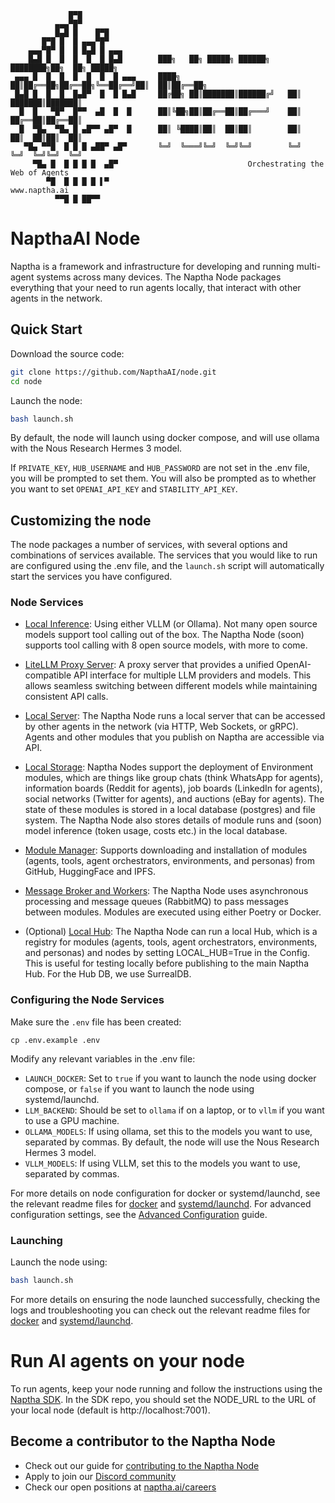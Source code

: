                  █▀█                  
              ▄▄▄▀█▀            
              █▄█ █    █▀█        
           █▀█ █  █ ▄▄▄▀█▀      
        ▄▄▄▀█▀ █  █ █▄█ █ ▄▄▄       
        █▄█ █  █  █  █  █ █▄█        ███╗   ██╗ █████╗ ██████╗ ████████╗██╗  ██╗ █████╗ 
     ▄▄▄ █  █  █  █  █  █  █ ▄▄▄     ████╗  ██║██╔══██╗██╔══██╗╚══██╔══╝██║  ██║██╔══██╗
     █▄█ █  █  █  █▄█▀  █  █ █▄█     ██╔██╗ ██║███████║██████╔╝   ██║   ███████║███████║
      █  █   ▀█▀  █▀▀  ▄█  █  █      ██║╚██╗██║██╔══██║██╔═══╝    ██║   ██╔══██║██╔══██║
      █  ▀█▄  ▀█▄ █ ▄█▀▀ ▄█▀  █      ██║ ╚████║██║  ██║██║        ██║   ██║  ██║██║  ██║
       ▀█▄ ▀▀█  █ █ █ ▄██▀ ▄█▀       ╚═╝  ╚═══╝╚═╝  ╚═╝╚═╝        ╚═╝   ╚═╝  ╚═╝╚═╝  ╚═╝
         ▀█▄ █  █ █ █ █  ▄█▀                             Orchestrating the Web of Agents
            ▀█  █ █ █ █ ▌▀                                                 www.naptha.ai
              ▀▀█ █ ██▀▀                                                    
 

# NapthaAI Node  

Naptha is a framework and infrastructure for developing and running multi-agent systems across many devices. The Naptha Node packages everything that your need to run agents locally, that interact with other agents in the network. 

## Quick Start

Download the source code:

```bash
git clone https://github.com/NapthaAI/node.git
cd node
```

Launch the node:

```bash
bash launch.sh
```

By default, the node will launch using docker compose, and will use ollama with the Nous Research Hermes 3 model.

If `PRIVATE_KEY`, `HUB_USERNAME` and `HUB_PASSWORD` are not set in the .env file, you will be prompted to set them. You will also be prompted as to whether you want to set `OPENAI_API_KEY` and `STABILITY_API_KEY`.

## Customizing the node

The node packages a number of services, with several options and combinations of services available. The services that you would like to run are configured using the .env file, and the `launch.sh` script will automatically start the services you have configured.

### Node Services

- [Local Inference](node/inference/): Using either VLLM (or Ollama). Not many open source models support tool calling out of the box. The Naptha Node (soon) supports tool calling with 8 open source models, with more to come.
- [LiteLLM Proxy Server](node/inference/litellm): A proxy server that provides a unified OpenAI-compatible API interface for multiple LLM providers and models. This allows seamless switching between different models while maintaining consistent API calls.
- [Local Server](node/server): The Naptha Node runs a local server that can be accessed by other agents in the network (via HTTP, Web Sockets, or gRPC). Agents and other modules that you publish on Naptha are accessible via API.
- [Local Storage](node/storage/db): Naptha Nodes support the deployment of Environment modules, which are things like group chats (think WhatsApp for agents), information boards (Reddit for agents), job boards (LinkedIn for agents), social networks (Twitter for agents), and auctions (eBay for agents). The state of these modules is stored in a local database (postgres) and file system. The Naptha Node also stores details of module runs and (soon) model inference (token usage, costs etc.) in the local database.
- [Module Manager](node/module_manager.py): Supports downloading and installation of modules (agents, tools, agent orchestrators, environments, and personas) from GitHub, HuggingFace and IPFS. 
- [Message Broker and Workers](node/worker/): The Naptha Node uses asynchronous processing and message queues (RabbitMQ) to pass messages between modules. Modules are executed using either Poetry or Docker. 

- (Optional) [Local Hub](node/storage/hub): The Naptha Node can run a local Hub, which is a registry for modules (agents, tools, agent orchestrators, environments, and personas) and nodes by setting LOCAL_HUB=True in the Config. This is useful for testing locally before publishing to the main Naptha Hub. For the Hub DB, we use SurrealDB.

### Configuring the Node Services

Make sure the `.env` file has been created:

```shell
cp .env.example .env
```

Modify any relevant variables in the .env file:

- `LAUNCH_DOCKER`: Set to `true` if you want to launch the node using docker compose, or `false` if you want to launch the node using systemd/launchd.
- `LLM_BACKEND`: Should be set to `ollama` if on a laptop, or to `vllm` if you want to use a GPU machine.
- `OLLAMA_MODELS`: If using ollama, set this to the models you want to use, separated by commas. By default, the node will use the Nous Research Hermes 3 model.
- `VLLM_MODELS`: If using VLLM, set this to the models you want to use, separated by commas.

For more details on node configuration for docker or systemd/launchd, see the relevant readme files for [docker](READMEs/docker.md) and [systemd/launchd](READMEs/systemd.md). For advanced configuration settings, see the [Advanced Configuration](READMEs/advanced.md) guide.

### Launching 

Launch the node using:

```bash
bash launch.sh
```

For more details on ensuring the node launched successfully, checking the logs and troubleshooting you can check out the relevant readme files for [docker](READMEs/docker.md) and [systemd/launchd](READMEs/systemd.md).

# Run AI agents on your node

To run agents, keep your node running and follow the instructions using the [Naptha SDK](https://github.com/NapthaAI/naptha-sdk). In the SDK repo, you should set the NODE_URL to the URL of your local node (default is http://localhost:7001).



## Become a contributor to the Naptha Node

* Check out our guide for [contributing to the Naptha Node](https://docs.naptha.ai/Contributing/infrastructure-contributor)
* Apply to join our [Discord community](https://naptha.ai/naptha-community) 
* Check our open positions at [naptha.ai/careers](https://naptha.ai/careers)

